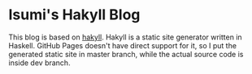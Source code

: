 # Isumi's Hakyll Blog

This blog is based on [hakyll](https://jaspervdj.be/hakyll). Hakyll is a static
site generator written in Haskell. GitHub Pages doesn't have direct support for
it, so I put the generated static site in master branch, while the actual source
code is inside dev branch.

